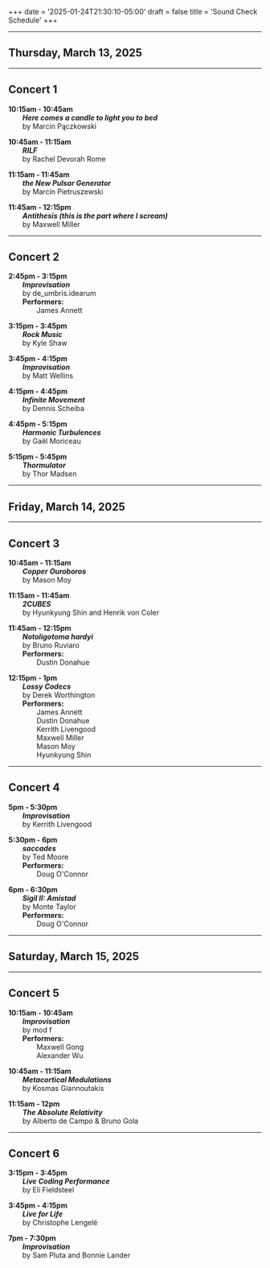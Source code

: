 
+++
date = '2025-01-24T21:30:10-05:00'
draft = false
title = 'Sound Check Schedule'
+++

---

## Thursday, March 13, 2025



---



## Concert 1

**10:15am - 10:45am**  
&emsp;&emsp;***Here comes a candle to light you to bed***  
&emsp;&emsp;by Marcin Pączkowski  

**10:45am - 11:15am**  
&emsp;&emsp;***RILF***  
&emsp;&emsp;by Rachel Devorah Rome  

**11:15am - 11:45am**  
&emsp;&emsp;***the New Pulsar Generator***  
&emsp;&emsp;by Marcin Pietruszewski  

**11:45am - 12:15pm**  
&emsp;&emsp;***Antithesis (this is the part where I scream)***  
&emsp;&emsp;by Maxwell Miller  



---



## Concert 2

**2:45pm - 3:15pm**  
&emsp;&emsp;***Improvisation***  
&emsp;&emsp;by de_umbris.idearum  
&emsp;&emsp;**Performers:**  
&emsp;&emsp;&emsp;&emsp;James Annett  

**3:15pm - 3:45pm**  
&emsp;&emsp;***Rock Music***  
&emsp;&emsp;by Kyle Shaw  

**3:45pm - 4:15pm**  
&emsp;&emsp;***Improvisation***  
&emsp;&emsp;by Matt Wellins  

**4:15pm - 4:45pm**  
&emsp;&emsp;***Infinite Movement***  
&emsp;&emsp;by Dennis Scheiba  

**4:45pm - 5:15pm**  
&emsp;&emsp;***Harmonic Turbulences***  
&emsp;&emsp;by Gaël Moriceau  

**5:15pm - 5:45pm**  
&emsp;&emsp;***Thormulator***  
&emsp;&emsp;by Thor Madsen  

---

## Friday, March 14, 2025



---



## Concert 3

**10:45am - 11:15am**  
&emsp;&emsp;***Copper Ouroboros***  
&emsp;&emsp;by Mason Moy  

**11:15am - 11:45am**  
&emsp;&emsp;***2CUBES***  
&emsp;&emsp;by Hyunkyung Shin and Henrik von Coler  

**11:45am - 12:15pm**  
&emsp;&emsp;***Notoligotoma hardyi***  
&emsp;&emsp;by Bruno Ruviaro  
&emsp;&emsp;**Performers:**  
&emsp;&emsp;&emsp;&emsp;Dustin Donahue  

**12:15pm - 1pm**  
&emsp;&emsp;***Lossy Codecs***  
&emsp;&emsp;by Derek Worthington  
&emsp;&emsp;**Performers:**  
&emsp;&emsp;&emsp;&emsp;James Annett  
&emsp;&emsp;&emsp;&emsp;Dustin Donahue  
&emsp;&emsp;&emsp;&emsp;Kerrith Livengood  
&emsp;&emsp;&emsp;&emsp;Maxwell Miller  
&emsp;&emsp;&emsp;&emsp;Mason Moy  
&emsp;&emsp;&emsp;&emsp;Hyunkyung Shin  



---



## Concert 4

**5pm - 5:30pm**  
&emsp;&emsp;***Improvisation***  
&emsp;&emsp;by Kerrith Livengood  

**5:30pm - 6pm**  
&emsp;&emsp;***saccades***  
&emsp;&emsp;by Ted Moore  
&emsp;&emsp;**Performers:**  
&emsp;&emsp;&emsp;&emsp;Doug O'Connor  

**6pm - 6:30pm**  
&emsp;&emsp;***Sigil II: Amistad***  
&emsp;&emsp;by Monte Taylor  
&emsp;&emsp;**Performers:**  
&emsp;&emsp;&emsp;&emsp;Doug O'Connor  

---

## Saturday, March 15, 2025



---



## Concert 5

**10:15am - 10:45am**  
&emsp;&emsp;***Improvisation***  
&emsp;&emsp;by mod f  
&emsp;&emsp;**Performers:**  
&emsp;&emsp;&emsp;&emsp;Maxwell Gong  
&emsp;&emsp;&emsp;&emsp;Alexander Wu  

**10:45am - 11:15am**  
&emsp;&emsp;***Metacortical Modulations***  
&emsp;&emsp;by Kosmas Giannoutakis  

**11:15am - 12pm**  
&emsp;&emsp;***The Absolute Relativity***  
&emsp;&emsp;by Alberto de Campo & Bruno Gola  



---



## Concert 6

**3:15pm - 3:45pm**  
&emsp;&emsp;***Live Coding Performance***  
&emsp;&emsp;by Eli Fieldsteel  

**3:45pm - 4:15pm**  
&emsp;&emsp;***Live for Life***  
&emsp;&emsp;by Christophe Lengelé  

**7pm - 7:30pm**  
&emsp;&emsp;***Improvisation***  
&emsp;&emsp;by Sam Pluta and Bonnie Lander  

